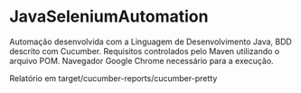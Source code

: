 # JavaSeleniumAutomation

Automação desenvolvida com a Linguagem de Desenvolvimento Java, BDD descrito com Cucumber.
Requisitos controlados pelo Maven utilizando o arquivo POM.
Navegador Google Chrome necessário para a execução.

Relatório em target/cucumber-reports/cucumber-pretty
